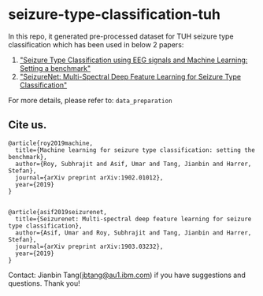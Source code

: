 # seizure-type-classification-tuh

In this repo, it generated pre-processed dataset for TUH seizure type classification which has been used in below 2 papers:
1. ["Seizure Type Classification using EEG signals and Machine Learning: Setting a benchmark"](https://arxiv.org/abs/1902.01012)
2. ["SeizureNet: Multi-Spectral Deep Feature Learning for Seizure Type Classification"](https://arxiv.org/abs/1903.03232)

For more details, please refer to: `data_preparation`

## Cite us. 

```
@article{roy2019machine,
  title={Machine learning for seizure type classification: setting the benchmark},
  author={Roy, Subhrajit and Asif, Umar and Tang, Jianbin and Harrer, Stefan},
  journal={arXiv preprint arXiv:1902.01012},
  year={2019}
}


@article{asif2019seizurenet,
  title={Seizurenet: Multi-spectral deep feature learning for seizure type classification},
  author={Asif, Umar and Roy, Subhrajit and Tang, Jianbin and Harrer, Stefan},
  journal={arXiv preprint arXiv:1903.03232},
  year={2019}
}

```

Contact: Jianbin Tang(jbtang@au1.ibm.com) if you have suggestions and questions. Thank you!
